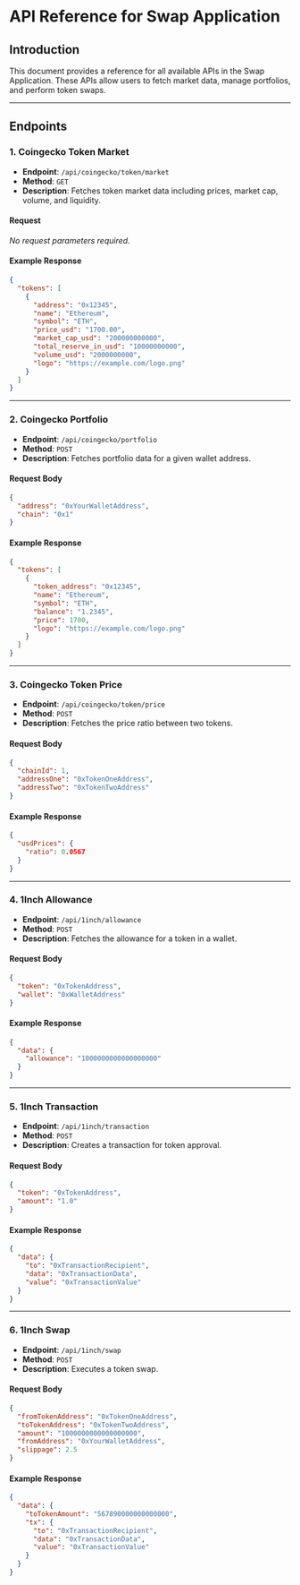 # API Reference for Swap Application

## Introduction

This document provides a reference for all available APIs in the Swap Application. These APIs allow users to fetch market data, manage portfolios, and perform token swaps.

---

## Endpoints

### 1. **Coingecko Token Market**

- **Endpoint**: `/api/coingecko/token/market`
- **Method**: `GET`
- **Description**: Fetches token market data including prices, market cap, volume, and liquidity.

#### Request
_No request parameters required._

#### Example Response
```json
{
  "tokens": [
    {
      "address": "0x12345",
      "name": "Ethereum",
      "symbol": "ETH",
      "price_usd": "1700.00",
      "market_cap_usd": "200000000000",
      "total_reserve_in_usd": "10000000000",
      "volume_usd": "2000000000",
      "logo": "https://example.com/logo.png"
    }
  ]
}
```

---

### 2. **Coingecko Portfolio**

- **Endpoint**: `/api/coingecko/portfolio`
- **Method**: `POST`
- **Description**: Fetches portfolio data for a given wallet address.

#### Request Body
```json
{
  "address": "0xYourWalletAddress",
  "chain": "0x1"
}
```

#### Example Response
```json
{
  "tokens": [
    {
      "token_address": "0x12345",
      "name": "Ethereum",
      "symbol": "ETH",
      "balance": "1.2345",
      "price": 1700,
      "logo": "https://example.com/logo.png"
    }
  ]
}
```

---

### 3. **Coingecko Token Price**

- **Endpoint**: `/api/coingecko/token/price`
- **Method**: `POST`
- **Description**: Fetches the price ratio between two tokens.

#### Request Body
```json
{
  "chainId": 1,
  "addressOne": "0xTokenOneAddress",
  "addressTwo": "0xTokenTwoAddress"
}
```

#### Example Response
```json
{
  "usdPrices": {
    "ratio": 0.0567
  }
}
```

---

### 4. **1Inch Allowance**

- **Endpoint**: `/api/1inch/allowance`
- **Method**: `POST`
- **Description**: Fetches the allowance for a token in a wallet.

#### Request Body
```json
{
  "token": "0xTokenAddress",
  "wallet": "0xWalletAddress"
}
```

#### Example Response
```json
{
  "data": {
    "allowance": "1000000000000000000"
  }
}
```

---

### 5. **1Inch Transaction**

- **Endpoint**: `/api/1inch/transaction`
- **Method**: `POST`
- **Description**: Creates a transaction for token approval.

#### Request Body
```json
{
  "token": "0xTokenAddress",
  "amount": "1.0"
}
```

#### Example Response
```json
{
  "data": {
    "to": "0xTransactionRecipient",
    "data": "0xTransactionData",
    "value": "0xTransactionValue"
  }
}
```

---

### 6. **1Inch Swap**

- **Endpoint**: `/api/1inch/swap`
- **Method**: `POST`
- **Description**: Executes a token swap.

#### Request Body
```json
{
  "fromTokenAddress": "0xTokenOneAddress",
  "toTokenAddress": "0xTokenTwoAddress",
  "amount": "1000000000000000000",
  "fromAddress": "0xYourWalletAddress",
  "slippage": 2.5
}
```

#### Example Response
```json
{
  "data": {
    "toTokenAmount": "567890000000000000",
    "tx": {
      "to": "0xTransactionRecipient",
      "data": "0xTransactionData",
      "value": "0xTransactionValue"
    }
  }
}
```

